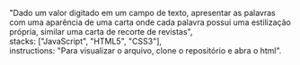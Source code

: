 "Dado um valor digitado em um campo de texto, apresentar as palavras com uma aparência de uma carta onde cada palavra possui uma estilização própria, similar uma carta de recorte de revistas", \
stacks: ["JavaScript", "HTML5", "CSS3"], \
instructions: "Para visualizar o arquivo, clone o repositório e abra o html".

